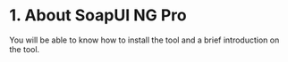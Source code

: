 # 1. About SoapUI NG Pro

You will be able to know how to install the tool and a brief introduction on the tool.

